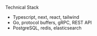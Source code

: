 Technical Stack
- Typescript, next, react, tailwind
- Go, protocol buffers, gRPC, REST API
- PostgreSQL, redis, elasticsearch